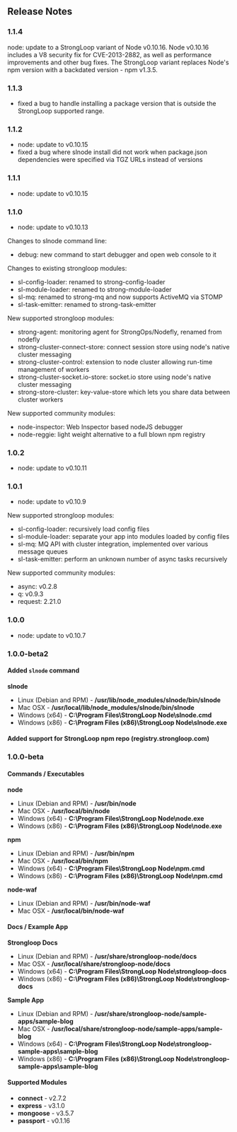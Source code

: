 ## Release Notes

### 1.1.4
node: update to a StrongLoop variant of Node v0.10.16. Node v0.10.16 includes a V8 security fix for CVE-2013-2882, as well as performance improvements and other bug fixes. The StrongLoop variant replaces Node's npm version with a backdated version - npm v1.3.5.

### 1.1.3

- fixed a bug to handle installing a package version that is outside the StrongLoop supported range.

### 1.1.2

- node: update to v0.10.15
- fixed a bug where slnode install did not work when package.json dependencies were specified via TGZ URLs instead of versions

### 1.1.1

- node: update to v0.10.15

### 1.1.0

- node: update to v0.10.13

Changes to slnode command line:

- debug: new command to start debugger and open web console to it


Changes to existing strongloop modules:

- sl-config-loader: renamed to strong-config-loader
- sl-module-loader: renamed to strong-module-loader
- sl-mq: renamed to strong-mq and now supports ActiveMQ via STOMP
- sl-task-emitter: renamed to strong-task-emitter


New supported strongloop modules:

- strong-agent: monitoring agent for StrongOps/Nodefly, renamed from nodefly
- strong-cluster-connect-store: connect session store using node's native cluster messaging
- strong-cluster-control: extension to node cluster allowing run-time management of workers
- strong-cluster-socket.io-store: socket.io store using node's native cluster messaging
- strong-store-cluster: key-value-store which lets you share data between cluster workers


New supported community modules:

- node-inspector: Web Inspector based nodeJS debugger
- node-reggie: light weight alternative to a full blown npm registry

### 1.0.2

- node: update to v0.10.11


### 1.0.1

- node: update to v0.10.9

New supported strongloop modules:

- sl-config-loader: recursively load config files
- sl-module-loader: separate your app into modules loaded by config files
- sl-mq: MQ API with cluster integration, implemented over various message queues
- sl-task-emitter: perform an unknown number of async tasks recursively

New supported community modules:

- async: v0.2.8
- q: v0.9.3
- request: 2.21.0


### 1.0.0

- node: update to v0.10.7


### 1.0.0-beta2

#### Added `slnode` command

**slnode**

 - Linux (Debian and RPM) - **/usr/lib/node_modules/slnode/bin/slnode**
 - Mac OSX - **/usr/local/lib/node_modules/slnode/bin/slnode**
 - Windows (x64) - **C:\Program Files\StrongLoop Node\slnode.cmd**
 - Windows (x86) - **C:\Program Files (x86)\StrongLoop Node\slnode.exe**

#### Added support for StrongLoop npm repo (registry.strongloop.com)

### 1.0.0-beta

#### Commands / Executables

**node**

 - Linux (Debian and RPM) - **/usr/bin/node**
 - Mac OSX - **/usr/local/bin/node**
 - Windows (x64) - **C:\Program Files\StrongLoop Node\node.exe**
 - Windows (x86) - **C:\Program Files (x86)\StrongLoop Node\node.exe**
 
**npm**

 - Linux (Debian and RPM) - **/usr/bin/npm**
 - Mac OSX - **/usr/local/bin/npm**
 - Windows (x64) - **C:\Program Files\StrongLoop Node\npm.cmd**
 - Windows (x86) - **C:\Program Files (x86)\StrongLoop Node\npm.cmd**

**node-waf**

 - Linux (Debian and RPM) - **/usr/bin/node-waf**
 - Mac OSX - **/usr/local/bin/node-waf**
 
#### Docs / Example App

**Strongloop Docs**

 - Linux (Debian and RPM) - **/usr/share/strongloop-node/docs**
 - Mac OSX - **/usr/local/share/strongloop-node/docs**
 - Windows (x64) - **C:\Program Files\StrongLoop Node\strongloop-docs**
 - Windows (x86) - **C:\Program Files (x86)\StrongLoop Node\strongloop-docs**
 
**Sample App**

 - Linux (Debian and RPM) - **/usr/share/strongloop-node/sample-apps/sample-blog**
 - Mac OSX  - **/usr/local/share/strongloop-node/sample-apps/sample-blog**
 - Windows (x64) - **C:\Program Files\StrongLoop Node\strongloop-sample-apps\sample-blog**
 - Windows (x86) - **C:\Program Files (x86)\StrongLoop Node\strongloop-sample-apps\sample-blog**
 
#### Supported Modules

 - **connect** - v2.7.2
 - **express** - v3.1.0
 - **mongoose** - v3.5.7
 - **passport** - v0.1.16
 
